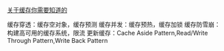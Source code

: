 
[关于缓存你需要知道的 ](http://mp.weixin.qq.com/s/FO6fajyxHsmFrqhoVPe4wA)

缓存穿透：缓存空对象，缓存预测
缓存并发：缓存预热，缓存加锁
缓存防雪崩：构建高可用的缓存系统，限流
更新缓存：Cache Aside Pattern,Read/Write Through Pattern,Write Back Pattern